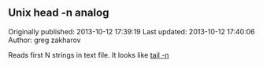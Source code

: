 ## Unix head -n analog

Originally published: 2013-10-12 17:39:19
Last updated: 2013-10-12 17:40:06
Author: greg zakharov

Reads first N strings in text file. It looks like [tail -n](http://code.activestate.com/recipes/578311-unix-tail-n-analog/)